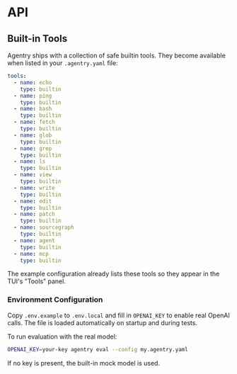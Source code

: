 # API

## Built-in Tools
Agentry ships with a collection of safe builtin tools. They become available when listed in your `.agentry.yaml` file:
```yaml
tools:
  - name: echo
    type: builtin
  - name: ping
    type: builtin
  - name: bash
    type: builtin
  - name: fetch
    type: builtin
  - name: glob
    type: builtin
  - name: grep
    type: builtin
  - name: ls
    type: builtin
  - name: view
    type: builtin
  - name: write
    type: builtin
  - name: edit
    type: builtin
  - name: patch
    type: builtin
  - name: sourcegraph
    type: builtin
  - name: agent
    type: builtin
  - name: mcp
    type: builtin
```
The example configuration already lists these tools so they appear in the TUI's "Tools" panel.

### Environment Configuration
Copy `.env.example` to `.env.local` and fill in `OPENAI_KEY` to enable real OpenAI calls. The file is loaded automatically on startup and during tests.

To run evaluation with the real model:
```bash
OPENAI_KEY=your-key agentry eval --config my.agentry.yaml
```
If no key is present, the built-in mock model is used.
